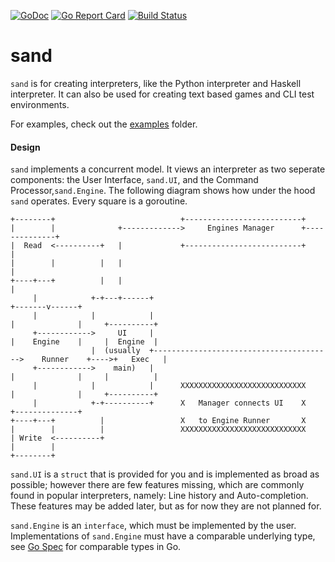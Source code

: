 [![GoDoc](https://godoc.org/github.com/Zaba505/sand?status.svg)](https://godoc.org/github.com/Zaba505/sand)
[![Go Report Card](https://goreportcard.com/badge/github.com/Zaba505/sand)](https://goreportcard.com/report/github.com/Zaba505/sand)
[![Build Status](https://travis-ci.com/Zaba505/sand.svg?branch=master)](https://travis-ci.com/Zaba505/sand)

# sand
`sand` is for creating interpreters, like the Python interpreter and Haskell interpreter.
It can also be used for creating text based games and CLI test environments.

For examples, check out the [examples](https://github.com/Zaba505/sand/tree/master/example) folder.

#### Design
`sand` implements a concurrent model. It views an interpreter as two seperate components:
the User Interface, `sand.UI`, and the Command Processor,`sand.Engine`. The following
diagram shows how under the hood `sand` operates. Every square is a goroutine.

```text
+--------+                            +--------------------------+
|        |              +------------->     Engines Manager      +--------------+
|  Read  <----------+   |             +--------------------------+              |
|        |          |   |                                                       |
+----+---+          |   |                                                       |
     |            +-+---+------+                                        +-------v------+
     |            |            |                                        |              |     +----------+
     +------------>     UI     |                                        |    Engine    |     |  Engine  |
                  |  (usually  +---------------------------------------->    Runner    +---->+   Exec   |
     +------------>    main)   |                                        |              |     |          |
     |            |            |      XXXXXXXXXXXXXXXXXXXXXXXXXXXX      |              |     +----------+
     |            +-+----------+      X   Manager connects UI    X      +--------------+
+----+---+          |                 X   to Engine Runner       X
|        |          |                 XXXXXXXXXXXXXXXXXXXXXXXXXXXX
| Write  <----------+
|        |
+--------+

```

`sand.UI` is a `struct` that is provided for you and is implemented as broad as possible;
however there are few features missing, which are commonly found in popular interpreters,
namely: Line history and Auto-completion. These features may be added later, but as for
now they are not planned for.

`sand.Engine` is an `interface`, which must be implemented by the user. Implementations
of `sand.Engine` must have a comparable underlying type, see [Go Spec](https://golang.org/ref/spec#Comparison_operators)
for comparable types in Go.